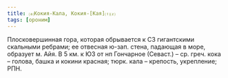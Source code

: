 ```yaml
---
title: ⒜Кокия-Кала, Кокия-[Кая]⒯⒵
tags: [ороним]
---
```


Плосковершинная гора, которая обрывается к СЗ гигантскими скальными ребрами; ее
отвесная ю-зап. стена, падающая в море, образует м. Айя. В 5 км. к ЮЗ от нп
Гончарное (Севаст.) – ср. греч. кока – голова, башка и кокини красная; тюрк.
кала – крепость, укрепление; РПН.
